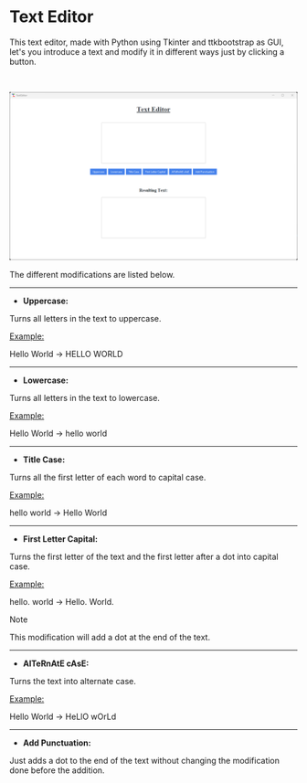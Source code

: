 # Text Editor

This text editor, made with Python using Tkinter and ttkbootstrap as GUI, let's you introduce a text and modify it in different ways just by clicking a button. 

<br>

![text_editor](/images/text_editor.png)

The different modifications are listed below.

---

- **Uppercase:**

Turns all letters in the text to uppercase.

<ins>Example:</ins>

Hello World -> HELLO WORLD

---

- **Lowercase:**

Turns all letters in the text to lowercase.

<ins>Example:</ins>

Hello World -> hello world

---

- **Title Case:**

Turns all the first letter of each word to capital case.

<ins>Example:</ins>

hello world -> Hello World

---

- **First Letter Capital:**

Turns the first letter of the text and the first letter after a dot into capital case.

<ins>Example:</ins>

hello. world -> Hello. World.

> [!Note]
> This modification will add a dot at the end of the text.

---

- **AlTeRnAtE cAsE:**

Turns the text into alternate case.

<ins>Example:</ins>

Hello World -> HeLlO wOrLd

---

- **Add Punctuation:**

Just adds a dot to the end of the text without changing the modification done before the addition.